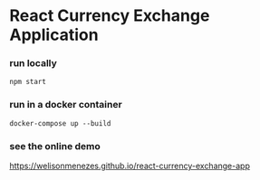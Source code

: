 # React Currency Exchange Application

### run locally

```
npm start
```

### run in a docker container

```
docker-compose up --build
```

### see the online demo

https://welisonmenezes.github.io/react-currency-exchange-app
